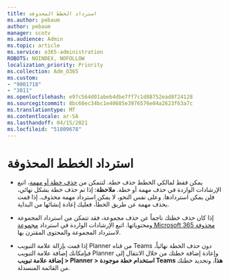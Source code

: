 ```yaml
---
title: استرداد الخطط المحذوفة
ms.author: pebaum
author: pebaum
manager: scotv
ms.audience: Admin
ms.topic: article
ms.service: o365-administration
ROBOTS: NOINDEX, NOFOLLOW
localization_priority: Priority
ms.collection: Adm_O365
ms.custom:
- "9001718"
- "3811"
ms.openlocfilehash: e97c564d01abeb4dbe7ff7c1d88752ead8f24128
ms.sourcegitcommit: 8bc60ec34bc1e40685e3976576e04a2623f63a7c
ms.translationtype: MT
ms.contentlocale: ar-SA
ms.lasthandoff: 04/15/2021
ms.locfileid: "51809678"
---
```

# <a name="recover-deleted-plans"></a>استرداد الخطط المحذوفة

- يمكن فقط لمالكي الخطط حذف خطة. لتتمكن من [حذف خطة أو مهمة](https://support.microsoft.com/office/39e10e78-13f0-446d-94cd-9e562648497a.)، اتبع الإرشادات الواردة في حذف مهمة أو خطة.  **ملاحظة**: إذا تم حذف خطة بشكل نهائي، فلن يمكن استردادها. وعلى نفس النحو، لا يمكن استرداد مهمة محذوف. إذا قمت بحذف مهمة عن طريق الخطأ، فعليك إعادة إنشائها من البداية.

- إذا كان حذف خطتك ناجماً عن حذف مجموعة، فقد تتمكن من استرداد المجموعة ومحتوياتها. اتبع الإرشادات الواردة في استرداد [مجموعة Microsoft 365 محذوفة](https://docs.microsoft.com/microsoft-365/admin/create-groups/restore-deleted-group?view=o365-worldwide) لاسترداد المجموعة والمحتوى المقترن بها.

- إذا قمت بإزالة علامة التبويب Planner من قناه Teams دون حذف الخطة نهائياً، فبإمكانك إضافة علامة التبويب Planner وإعادة إضافة خطتك من خلال الانتقال إلى **إضافة علامة تبويب > Planner > استخدام خطة موجودة Teams هذا**، وتحديد خطتك من القائمة المنسدلة.

